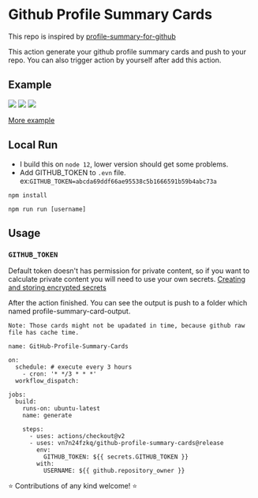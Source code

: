 # Github Profile Summary Cards

This repo is inspired by [profile-summary-for-github](https://github.com/tipsy/profile-summary-for-github)

This action generate your github profile summary cards and push to your repo.
You can also trigger action by yourself after add this action.

## Example
![](https://raw.githubusercontent.com/vn7n24fzkq/vn7n24fzkq/master/profile-summary-card-output/solarized/profile-details.svg)
![](https://raw.githubusercontent.com/vn7n24fzkq/vn7n24fzkq/master/profile-summary-card-output/solarized/repos-per-language.svg)
![](https://raw.githubusercontent.com/vn7n24fzkq/vn7n24fzkq/master/profile-summary-card-output/solarized/most-commit-language.svg)

[More example](https://github.com/vn7n24fzkq/vn7n24fzkq/tree/master/profile-summary-card-output)

## Local Run
- I build this on  `node 12`, lower version should get some problems.
- Add GITHUB_TOKEN to `.evn` file. ex:`GITHUB_TOKEN=abcda69ddf66ae95538c5b1666591b59b4abc73a`
```
npm install
```
```
npm run run [username]
```
## Usage

### `GITHUB_TOKEN`

Default token doesn't has permission for private content, so if you want to calculate private content you will need to use your own secrets.
[Creating and storing encrypted secrets](https://docs.github.com/en/actions/configuring-and-managing-workflows/creating-and-storing-encrypted-secrets)

After the action finished. You can see the output is push to a folder which named profile-summary-card-output.

`Note: Those cards might not be upadated in time, because github raw file has cache time.`

```ymal
name: GitHub-Profile-Summary-Cards

on:
  schedule: # execute every 3 hours
    - cron: '* */3 * * *'
  workflow_dispatch:

jobs:
  build:
    runs-on: ubuntu-latest
    name: generate

    steps:
      - uses: actions/checkout@v2
      - uses: vn7n24fzkq/github-profile-summary-cards@release
        env:
          GITHUB_TOKEN: ${{ secrets.GITHUB_TOKEN }}
        with:
          USERNAME: ${{ github.repository_owner }}
```

:star: Contributions of any kind welcome! :star:
